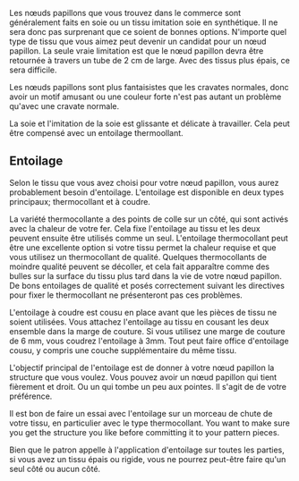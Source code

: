 Les nœuds papillons que vous trouvez dans le commerce sont généralement faits en soie ou un tissu imitation soie en synthétique. Il ne sera donc pas surprenant que ce soient de bonnes options. N'importe quel type de tissu que vous aimez peut devenir un candidat pour un nœud papillon. La seule vraie limitation est que le nœud papillon devra être retournée à travers un tube de 2 cm de large. Avec des tissus plus épais, ce sera difficile.

Les nœuds papillons sont plus fantaisistes que les cravates normales, donc avoir un motif amusant ou une couleur forte n'est pas autant un problème qu'avec une cravate normale.

La soie et l'imitation de la soie est glissante et délicate à travailler. Cela peut être compensé avec un entoilage thermoollant.

## Entoilage

Selon le tissu que vous avez choisi pour votre nœud papillon, vous aurez probablement besoin d'entoilage. L'entoilage est disponible en deux types principaux; thermocollant et à coudre.

La variété thermocollante a des points de colle sur un côté, qui sont activés avec la chaleur de votre fer. Cela fixe l'entoilage au tissu et les deux peuvent ensuite être utilisés comme un seul. L'entoilage thermocollant peut être une excellente option si votre tissu permet la chaleur requise et que vous utilisez un thermocollant de qualité. Quelques thermocollants de moindre qualité peuvent se décoller, et cela fait apparaître comme des bulles sur la surface du tissu plus tard dans la vie de votre nœud papillon. De bons entoilages de qualité et posés correctement suivant les directives pour fixer le thermocollant ne présenteront pas ces problèmes.

L'entoilage à coudre est cousu en place avant que les pièces de tissu ne soient utilisées. Vous attachez l'entoilage au tissu en cousant les deux ensemble dans la marge de couture. Si vous utilisez une marge de couture de 6 mm, vous coudrez l'entoilage à 3mm. Tout peut faire office d'entoilage cousu, y compris une couche supplémentaire du même tissu.

L'objectif principal de l'entoilage est de donner à votre nœud papillon la structure que vous voulez. Vous pouvez avoir un nœud papillon qui tient fièrement et droit. Ou un qui tombe un peu aux pointes. Il s'agit de de votre préférence.

Il est bon de faire un essai avec l'entoilage sur un morceau de chute de votre tissu, en particulier avec le type thermocollant. You want to make sure you get the structure you like before committing it to your pattern pieces.

Bien que le patron appelle à l'application d'entoilage sur toutes les parties, si vous avez un tissu épais ou rigide, vous ne pourrez peut-être faire qu'un seul côté ou aucun côté.

